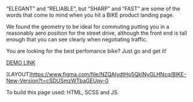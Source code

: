  “ELEGANT” and “RELIABLE”, but “SHARP” and “FAST” are some of the words that come to mind when you hit a BIKE product landing page. 

We found the geometry to be ideal for commuting putting you in a reasonably aero position for the street drive, although the front end is tall enough that you can see clearly when negotiating traffic. 

You are looking for the best perfomance bike?
Just go and get it!

[DEMO LINK](https://mttony.github.io/layout_miami/) 

[LAYOUT]https://www.figma.com/file/NZQAIydtHo5QkINyGLHNcq/BIKE-New-Version?t=cSDUSmzWTbaGEUqy-0

To build this page used: HTML, SCSS and JS.
